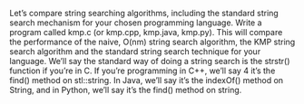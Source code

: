 Let’s compare string searching algorithms, including the standard string search mechanism for your
chosen programming language. Write a program called kmp.c (or kmp.cpp, kmp.java, kmp.py). This
will compare the performance of the naive, O(nm) string search algorithm, the KMP string search
algorithm and the standard string search technique for your language. We’ll say the standard way of
doing a string search is the strstr() function if you’re in C. If you’re programming in C++, we’ll say
4
it’s the find() method on stl::string. In Java, we’ll say it’s the indexOf() method on String, and in
Python, we’ll say it’s the find() method on string.
